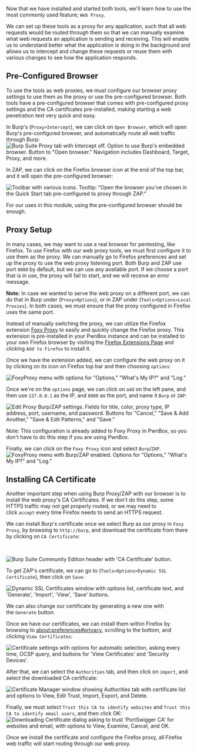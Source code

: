 Now that we have installed and started both tools, we'll learn how to use the most commonly used feature; `Web Proxy`.

We can set up these tools as a proxy for any application, such that all web requests would be routed through them so that we can manually examine what web requests an application is sending and receiving. This will enable us to understand better what the application is doing in the background and allows us to intercept and change these requests or reuse them with various changes to see how the application responds.

## Pre-Configured Browser

To use the tools as web proxies, we must configure our browser proxy settings to use them as the proxy or use the pre-configured browser. Both tools have a pre-configured browser that comes with pre-configured proxy settings and the CA certificates pre-installed, making starting a web penetration test very quick and easy.

In Burp's (`Proxy>Intercept`), we can click on `Open Browser`, which will open Burp's pre-configured browser, and automatically route all web traffic through Burp: ![Burp Suite Proxy tab with Intercept off. Option to use Burp's embedded browser. Button to "Open browser." Navigation includes Dashboard, Target, Proxy, and more.](https://academy.hackthebox.com/storage/modules/110/burp_preconfigured_browser.jpg)

In ZAP, we can click on the Firefox browser icon at the end of the top bar, and it will open the pre-configured browser:

![Toolbar with various icons. Tooltip: "Open the browser you've chosen in the Quick Start tab pre-configured to proxy through ZAP."](https://academy.hackthebox.com/storage/modules/110/zap_preconfigured_browser.jpg)

For our uses in this module, using the pre-configured browser should be enough.

## Proxy Setup

In many cases, we may want to use a real browser for pentesting, like Firefox. To use Firefox with our web proxy tools, we must first configure it to use them as the proxy. We can manually go to Firefox preferences and set up the proxy to use the web proxy listening port. Both Burp and ZAP use port `8080` by default, but we can use any available port. If we choose a port that is in use, the proxy will fail to start, and we will receive an error message.

**Note:** In case we wanted to serve the web proxy on a different port, we can do that in Burp under (`Proxy>Options`), or in ZAP under (`Tools>Options>Local Proxies`). In both cases, we must ensure that the proxy configured in Firefox uses the same port.

Instead of manually switching the proxy, we can utilize the Firefox extension [Foxy Proxy](https://addons.mozilla.org/en-US/firefox/addon/foxyproxy-standard/) to easily and quickly change the Firefox proxy. This extension is pre-installed in your PwnBox instance and can be installed to your own Firefox browser by visiting the [Firefox Extensions Page](https://addons.mozilla.org/en-US/firefox/addon/foxyproxy-standard/) and clicking `Add to Firefox` to install it.

Once we have the extension added, we can configure the web proxy on it by clicking on its icon on Firefox top bar and then choosing `options`:

![FoxyProxy menu with options for "Options," "What's My IP?" and "Log."](https://academy.hackthebox.com/storage/modules/110/foxyproxy_options.jpg)

Once we're on the `options` page, we can click on `add` on the left pane, and then use `127.0.0.1` as the IP, and `8080` as the port, and name it `Burp` or `ZAP`:

![Edit Proxy Burp/ZAP settings. Fields for title, color, proxy type, IP address, port, username, and password. Buttons for "Cancel," "Save & Add Another," "Save & Edit Patterns," and "Save."](https://academy.hackthebox.com/storage/modules/110/foxyproxy_add.jpg)

Note: This configuration is already added to Foxy Proxy in PwnBox, so you don't have to do this step if you are using PwnBox.

Finally, we can click on the `Foxy Proxy` icon and select `Burp`/`ZAP`. ![FoxyProxy menu with Burp/ZAP enabled. Options for "Options," "What's My IP?" and "Log."](https://academy.hackthebox.com/storage/modules/110/foxyproxy_use.jpg)

## Installing CA Certificate

Another important step when using Burp Proxy/ZAP with our browser is to install the web proxy's CA Certificates. If we don't do this step, some HTTPS traffic may not get properly routed, or we may need to click `accept` every time Firefox needs to send an HTTPS request.

We can install Burp's certificate once we select Burp as our proxy in `Foxy Proxy`, by browsing to `http://burp`, and download the certificate from there by clicking on `CA Certificate`:

   

![Burp Suite Community Edition header with 'CA Certificate' button.](https://academy.hackthebox.com/storage/modules/110/burp_cert.jpg)

To get ZAP's certificate, we can go to (`Tools>Options>Dynamic SSL Certificate`), then click on `Save`:

![Dynamic SSL Certificates window with options list, certificate text, and 'Generate', 'Import', 'View', 'Save' buttons.](https://academy.hackthebox.com/storage/modules/110/zap_cert.jpg)

We can also change our certificate by generating a new one with the `Generate` button.

Once we have our certificates, we can install them within Firefox by browsing to [about:preferences#privacy](about:preferences#privacy), scrolling to the bottom, and clicking `View Certificates`:

![Certificate settings with options for automatic selection, asking every time, OCSP query, and buttons for 'View Certificates' and 'Security Devices'.](https://academy.hackthebox.com/storage/modules/110/firefox_cert.jpg)

After that, we can select the `Authorities` tab, and then click on `import`, and select the downloaded CA certificate:

![Certificate Manager window showing Authorities tab with certificate list and options to View, Edit Trust, Import, Export, and Delete.](https://academy.hackthebox.com/storage/modules/110/firefox_import_cert.jpg)

Finally, we must select `Trust this CA to identify websites` and `Trust this CA to identify email users`, and then click OK: ![Downloading Certificate dialog asking to trust 'PortSwigger CA' for websites and email, with options to View, Examine, Cancel, and OK.](https://academy.hackthebox.com/storage/modules/110/firefox_trust_cert.jpg)

Once we install the certificate and configure the Firefox proxy, all Firefox web traffic will start routing through our web proxy.